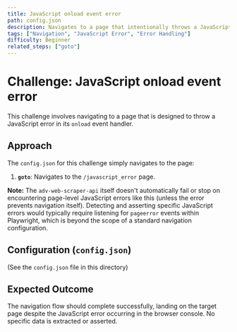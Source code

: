 ```yaml
---
title: JavaScript onload event error
path: config.json
description: Navigates to a page that intentionally throws a JavaScript error on load. Demonstrates simple navigation.
tags: ["Navigation", "JavaScript Error", "Error Handling"]
difficulty: Beginner
related_steps: ["goto"]
---
```


# Challenge: JavaScript onload event error

This challenge involves navigating to a page that is designed to throw a JavaScript error in its `onload` event handler.

## Approach

The `config.json` for this challenge simply navigates to the page:

1.  **`goto`**: Navigates to the `/javascript_error` page.

**Note:** The `adv-web-scraper-api` itself doesn't automatically fail or stop on encountering page-level JavaScript errors like this (unless the error prevents navigation itself). Detecting and asserting specific JavaScript errors would typically require listening for `pageerror` events within Playwright, which is beyond the scope of a standard navigation configuration.

## Configuration (`config.json`)

(See the `config.json` file in this directory)

## Expected Outcome

The navigation flow should complete successfully, landing on the target page despite the JavaScript error occurring in the browser console. No specific data is extracted or asserted.
